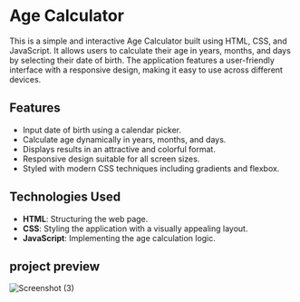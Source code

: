 # Age Calculator

This is a simple and interactive Age Calculator built using HTML, CSS, and JavaScript. It allows users to calculate their age in years, months, and days by selecting their date of birth. The application features a user-friendly interface with a responsive design, making it easy to use across different devices.

## Features
- Input date of birth using a calendar picker.
- Calculate age dynamically in years, months, and days.
- Displays results in an attractive and colorful format.
- Responsive design suitable for all screen sizes.
- Styled with modern CSS techniques including gradients and flexbox.

## Technologies Used
- **HTML**: Structuring the web page.
- **CSS**: Styling the application with a visually appealing layout.
- **JavaScript**: Implementing the age calculation logic.

## project preview
![Screenshot (3)](https://github.com/user-attachments/assets/1773822f-8fcd-4247-a25a-14dda5101dfa)

